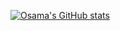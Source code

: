 [![Osama's GitHub stats](https://github-readme-stats.vercel.app/api?username=osamaaftab)](https://github.com/osamaaftab/github-readme-stats)

<!--
**osamaaftab/osamaaftab** is a ✨ _special_ ✨ repository because its `README.md` (this file) appears on your GitHub profile.

Here are some ideas to get you started:

- 🔭 I’m currently working on ...
- 🌱 I’m currently learning ...
- 👯 I’m looking to collaborate on ...
- 🤔 I’m looking for help with ...
- 💬 Ask me about ...
- 📫 How to reach me: ...
- 😄 Pronouns: ...
- ⚡ Fun fact: ...
-->
